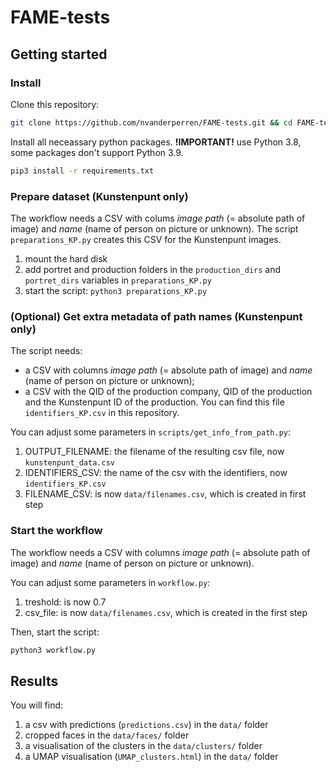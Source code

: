 # FAME-tests

## Getting started

### Install

Clone this repository:

```bash
git clone https://github.com/nvanderperren/FAME-tests.git && cd FAME-tests
```

Install all neceassary python packages. __!IMPORTANT!__ use Python 3.8, some packages don't support Python 3.9.

```bash
pip3 install -r requirements.txt
```

### Prepare dataset (Kunstenpunt only)

The workflow needs a CSV with colums _image path_ (= absolute path of image) and _name_ (name of person on picture or unknown).
The script `preparations_KP.py` creates this CSV for the Kunstenpunt images.

1. mount the hard disk
2. add portret and production folders in the `production_dirs` and `portret_dirs` variables in `preparations_KP.py`
3. start the script: `python3 preparations_KP.py`

### (Optional) Get extra metadata of path names (Kunstenpunt only)

The script needs:

* a CSV with columns _image path_ (= absolute path of image) and _name_ (name of person on picture or unknown);
* a CSV with the QID of the production company, QID of the production and the Kunstenpunt ID of the production. You can find this file `identifiers_KP.csv` in this repository.

You can adjust some parameters in `scripts/get_info_from_path.py`:

1. OUTPUT_FILENAME: the filename of the resulting csv file, now `kunstenpunt_data.csv`
2. IDENTIFIERS_CSV: the name of the csv with the identifiers, now `identifiers_KP.csv`
3. FILENAME_CSV: is now `data/filenames.csv`, which is created in first step

### Start the workflow

The workflow needs a CSV with columns _image path_ (= absolute path of image) and _name_ (name of person on picture or unknown).

You can adjust some parameters in `workflow.py`:

1. treshold: is now 0.7
2. csv_file: is now `data/filenames.csv`, which is created in the first step

Then, start the script:

```bash
python3 workflow.py
```

## Results

You will find:

1. a csv with predictions (`predictions.csv`) in the `data/` folder
2. cropped faces in the `data/faces/` folder
3. a visualisation of the clusters in the `data/clusters/` folder
4. a UMAP visualisation (`UMAP_clusters.html`) in the `data/` folder
